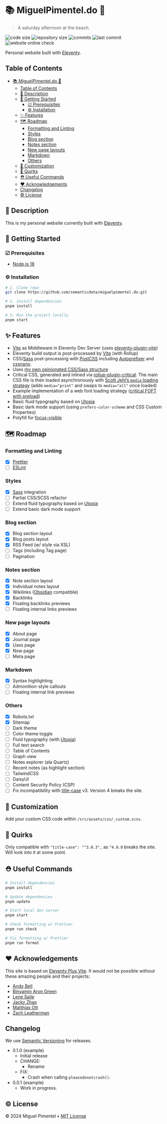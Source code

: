 # 📚 MiguelPimentel.do 🦝

> A saturday afternoon at the beach.

![code size](https://img.shields.io/github/languages/code-size/semanticdata/miguelpimentel.do) ![repository size](https://img.shields.io/github/repo-size/semanticdata/miguelpimentel.do) ![commits](https://img.shields.io/github/commit-activity/t/semanticdata/miguelpimentel.do) ![last commit](https://img.shields.io/github/last-commit/semanticdata/miguelpimentel.do) ![website online check](https://img.shields.io/website/https/miguelpimentel.do.svg)

Personal website built with [Eleventy](https://www.11ty.dev/).

## Table of Contents

- [📚 MiguelPimentel.do 🦝](#-miguelpimenteldo-)
  - [Table of Contents](#table-of-contents)
  - [📄 Description](#-description)
  - [🚀 Getting Started](#-getting-started)
    - [☑ Prerequisites](#-prerequisites)
    - [⚙ Installation](#-installation)
  - [✨ Features](#-features)
  - [🗺 Roadmap](#-roadmap)
    - [Formatting and Linting](#formatting-and-linting)
    - [Styles](#styles)
    - [Blog section](#blog-section)
    - [Notes section](#notes-section)
    - [New page layouts](#new-page-layouts)
    - [Markdown](#markdown)
    - [Others](#others)
  - [🎨 Customization](#-customization)
  - [🧬 Quirks](#-quirks)
  - [⛑ Useful Commands](#-useful-commands)
  - [❤ Acknowledgements](#-acknowledgements)
  - [Changelog](#changelog)
  - [© License](#-license)

## 📄 Description

This is my personal website currently built with [Eleventy](https://www.11ty.dev/).

## 🚀 Getting Started

### ☑ Prerequisites

- [Node.js 18](https://github.com/nodejs/node)

### ⚙ Installation

```sh
# 1. Clone repo
git clone https://github.com/semanticdata/miguelpimentel.do.git

# 2. Install dependencies
pnpm install

# 3. Run the project locally
pnpm start
```

## ✨ Features

- [Vite](https://vitejs.dev) as Middleware in Eleventy Dev Server (uses [eleventy-plugin-vite](https://github.com/11ty/eleventy-plugin-vite/))
- Eleventy build output is post-processed by [Vite](https://vitejs.dev) (with Rollup)
- CSS/[Sass](https://github.com/sass/sass) post-processing with [PostCSS](https://github.com/postcss/postcss) including [Autoprefixer](https://github.com/postcss/autoprefixer) and [cssnano](https://github.com/cssnano/cssnano).
- Uses [my own opinionated CSS/Sass structure](https://matthiasott.com/notes/how-i-structure-my-css)
- Critical CSS, generated and inlined via [rollup-plugin-critical](https://github.com/nystudio107/rollup-plugin-critical). The main CSS file is then loaded asynchronously with [Scott Jehl’s `media` loading strategy](https://www.filamentgroup.com/lab/load-css-simpler/) (adds `media="print"` and swaps to `media="all"` once loaded)
- Example implementation of a web font loading strategy ([critical FOFT with preload](https://www.zachleat.com/web/comprehensive-webfonts/#critical-foft-preload))
- Basic fluid typography based on [Utopia](https://utopia.fyi)
- Basic dark mode support (using `prefers-color-scheme` and CSS Custom Properties)
- Polyfill for [focus-visible](https://matthiasott.com/notes/focus-visible-is-here)

## 🗺 Roadmap

### Formatting and Linting

- [x] [Prettier](https://prettier.io/)
- [ ] [ESLint](https://github.com/eslint/eslint)

### Styles

- [x] [Sass](https://sass-lang.com/) integration
- [ ] Partial CSS/SCSS refactor
- [ ] Extend fluid typography based on [Utopia](https://utopia.fyi)
- [ ] Extend basic dark mode support

### Blog section

- [x] Blog section layout
- [x] Blog posts layout
- [x] RSS Feed (w/ style via XSL)
- [ ] Tags (including Tag page)
- [ ] Pagination

### Notes section

- [x] Note section layout
- [x] Individual notes layout
- [x] Wikilinks ([Obsidian](https://obsidian.md/) compatible)
- [x] Backlinks
- [x] Floating backlinks previews
- [ ] Floating internal links previews

### New page layouts

- [x] About page
- [x] Journal page
- [x] Uses page
- [x] Now page
- [ ] Meta page

### Markdown

- [x] Syntax highlighting
- [ ] Admonition-style callouts
- [ ] Floating internal link previews

### Others

- [x] Robots.txt
- [x] Sitemap
- [ ] Dark theme
- [ ] Color theme toggle
- [ ] Fluid typography (with [Utopia](https://utopia.fyi))
- [ ] Full text search
- [ ] Table of Contents
- [ ] Graph view
- [ ] Notes explorer (ala Quartz)
- [ ] Recent notes (as highlight section)
- [ ] TailwindCSS
- [ ] DaisyUI
- [ ] Content Security Policy (CSP)
- [ ] Fix incompatibility with [title-case](https://www.npmjs.com/package/title-case) v3. Version 4 breaks the site.

## 🎨 Customization

Add your custom CSS code within `/src/assets/css/_custom.scss`.

## 🧬 Quirks

Only compatible with `"title-case": "^3.0.3",` as `^4.0.0` breaks the site. Will look into it at some point.

## ⛑ Useful Commands

```sh
# Install dependencies
pnpm install

# Update dependencies
pnpm update

# Start local dev server
pnpm start

# Check formatting w/ Prettier
pnpm run check

# Fix formatting w/ Prettier
pnpm run format
```

## ❤ Acknowledgements

This site is based on [Eleventy Plus Vite](https://github.com/matthiasott/eleventy-plus-vite). It would not be possible without these amazing people and their projects:

- [Andy Bell](https://andy-bell.co.uk)
- [Binyamin Aron Green](https://github.com/binyamin)
- [Lene Saile](https://www.lenesaile.com/en)
- [Jacky Zhao](https://github.com/jackyzha0)
- [Matthias Ott](https://matthiasott.com)
- [Zach Leatherman](https://github.com/zachleat/zachleat.com)

## Changelog

We use [Semantic Versioning](https://semver.org/) for releases.

- 0.1.0 (example)
  - Initial release
  - CHANGE:
    - Rename
  - FIX:
    - Crash when calling `pleasedonotcrash()`.
- 0.0.1 (example)
  - Work in progress.

## © License

© 2024 Miguel Pimentel • [MIT License](LICENSE)
